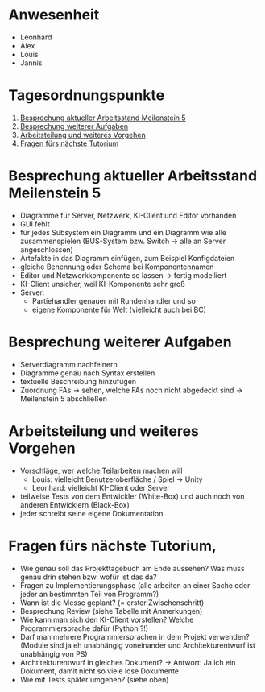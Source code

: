 # Anwesenheit
- Leonhard
- Alex
- Louis
- Jannis

# Tagesordnungspunkte

1. [Besprechung aktueller Arbeitsstand Meilenstein 5](#Arbeitsstand)
2. [Besprechung weiterer Aufgaben](#weitere_Aufgaben)
3. [Arbeitsteilung und weiteres Vorgehen](#Planung)
4. [Fragen fürs nächste Tutorium](#Tutorium)

# Besprechung aktueller Arbeitsstand Meilenstein 5 <a name="Arbeitsstand"></a>
- Diagramme für Server, Netzwerk, KI-Client und Editor vorhanden 
- GUI fehlt
- für jedes Subsystem ein Diagramm und ein Diagramm wie alle zusammenspielen (BUS-System bzw. Switch &rarr; alle an Server angeschlossen)
- Artefakte in das Diagramm einfügen, zum Beispiel Konfigdateien
- gleiche Benennung oder Schema bei Komponentennamen
- Editor und Netzwerkkomponente so lassen &rarr; fertig modelliert
- KI-Client unsicher, weil KI-Komponente sehr groß
- Server: 
  - Partiehandler genauer mit Rundenhandler und so
  - eigene Komponente für Welt (vielleicht auch bei BC)

# Besprechung weiterer Aufgaben <a name="weitere_Aufgaben"></a>
- Serverdiagramm nachfeinern
- Diagramme genau nach Syntax erstellen
- textuelle Beschreibung hinzufügen
- Zuordnung FAs &rarr; sehen, welche FAs noch nicht abgedeckt sind
&rarr; Meilenstein 5 abschließen

# Arbeitsteilung und weiteres Vorgehen <a name="Planung"></a>
- Vorschläge, wer welche Teilarbeiten machen will
  - Louis: vielleicht Benutzeroberfläche / Spiel &rarr; Unity
  - Leonhard: vielleicht KI-Client oder Server
- teilweise Tests von dem Entwickler (White-Box) und auch noch von anderen Entwicklern (Black-Box)
- jeder schreibt seine eigene Dokumentation

# Fragen fürs nächste Tutorium, <a name="Tutorium"></a>
- Wie genau soll das Projekttagebuch am Ende aussehen? Was muss genau drin stehen bzw. wofür ist das da?
- Fragen zu Implementierungsphase (alle arbeiten an einer Sache oder jeder an bestimmten Teil von Programm?)
- Wann ist die Messe geplant? (= erster Zwischenschritt)
- Besprechung Review (siehe Tabelle mit Anmerkungen)
- Wie kann man sich den KI-Client vorstellen? Welche Programmiersprache dafür (Python ?!)
- Darf man mehrere Programmiersprachen in dem Projekt verwenden? (Module sind ja eh unabhängig voneinander und Architekturentwurf ist unabhängig von PS)
- Archtitekturentwurf in gleiches Dokument? &rarr; Antwort: Ja ich ein Dokument, damit nicht so viele lose Dokumente 
- Wie mit Tests später umgehen? (siehe oben) 